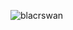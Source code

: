 ![blacrswan](https://user-images.githubusercontent.com/89273037/193515096-31f245ff-6c95-4572-ba05-542cbe8e4610.gif)
